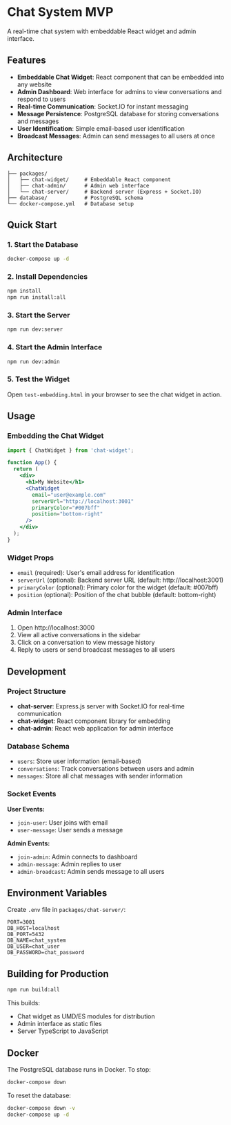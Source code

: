 # Chat System MVP

A real-time chat system with embeddable React widget and admin interface.

## Features

- **Embeddable Chat Widget**: React component that can be embedded into any website
- **Admin Dashboard**: Web interface for admins to view conversations and respond to users
- **Real-time Communication**: Socket.IO for instant messaging
- **Message Persistence**: PostgreSQL database for storing conversations and messages
- **User Identification**: Simple email-based user identification
- **Broadcast Messages**: Admin can send messages to all users at once

## Architecture

```
├── packages/
│   ├── chat-widget/     # Embeddable React component
│   ├── chat-admin/      # Admin web interface  
│   └── chat-server/     # Backend server (Express + Socket.IO)
├── database/            # PostgreSQL schema
└── docker-compose.yml   # Database setup
```

## Quick Start

### 1. Start the Database

```bash
docker-compose up -d
```

### 2. Install Dependencies

```bash
npm install
npm run install:all
```

### 3. Start the Server

```bash
npm run dev:server
```

### 4. Start the Admin Interface

```bash
npm run dev:admin
```

### 5. Test the Widget

Open `test-embedding.html` in your browser to see the chat widget in action.

## Usage

### Embedding the Chat Widget

```jsx
import { ChatWidget } from 'chat-widget';

function App() {
  return (
    <div>
      <h1>My Website</h1>
      <ChatWidget 
        email="user@example.com"
        serverUrl="http://localhost:3001"
        primaryColor="#007bff"
        position="bottom-right"
      />
    </div>
  );
}
```

### Widget Props

- `email` (required): User's email address for identification
- `serverUrl` (optional): Backend server URL (default: http://localhost:3001)
- `primaryColor` (optional): Primary color for the widget (default: #007bff)
- `position` (optional): Position of the chat bubble (default: bottom-right)

### Admin Interface

1. Open http://localhost:3000
2. View all active conversations in the sidebar
3. Click on a conversation to view message history
4. Reply to users or send broadcast messages to all users

## Development

### Project Structure

- **chat-server**: Express.js server with Socket.IO for real-time communication
- **chat-widget**: React component library for embedding
- **chat-admin**: React web application for admin interface

### Database Schema

- `users`: Store user information (email-based)
- `conversations`: Track conversations between users and admin
- `messages`: Store all chat messages with sender information

### Socket Events

**User Events:**
- `join-user`: User joins with email
- `user-message`: User sends a message

**Admin Events:**
- `join-admin`: Admin connects to dashboard
- `admin-message`: Admin replies to user
- `admin-broadcast`: Admin sends message to all users

## Environment Variables

Create `.env` file in `packages/chat-server/`:

```
PORT=3001
DB_HOST=localhost
DB_PORT=5432
DB_NAME=chat_system
DB_USER=chat_user
DB_PASSWORD=chat_password
```

## Building for Production

```bash
npm run build:all
```

This builds:
- Chat widget as UMD/ES modules for distribution
- Admin interface as static files
- Server TypeScript to JavaScript

## Docker

The PostgreSQL database runs in Docker. To stop:

```bash
docker-compose down
```

To reset the database:

```bash
docker-compose down -v
docker-compose up -d
```